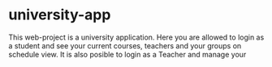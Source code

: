 # university-app
This web-project is a university application. Here you are allowed to login as a student and see your current courses, teachers and your groups on schedule view. It is also posible to login as a Teacher and manage your 
